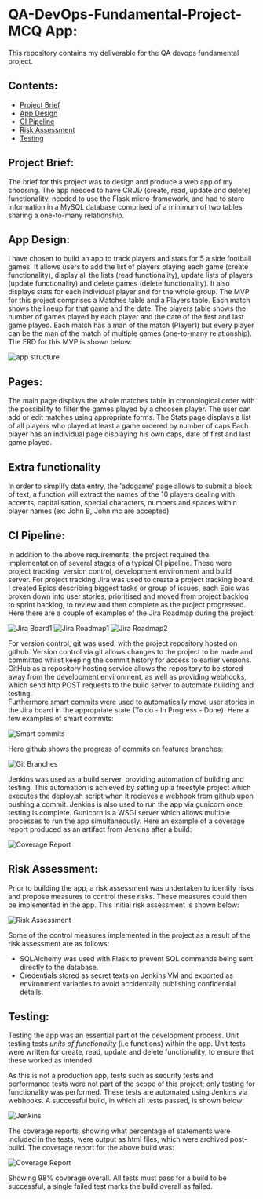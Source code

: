 # QA-DevOps-Fundamental-Project- MCQ App:  
This repository contains my deliverable for the QA devops fundamental project.

## Contents:
* [Project Brief](#Project-Brief)  
* [App Design](#App-Design)
* [CI Pipeline](#CI-Pipeline)  
* [Risk Assessment](#Risk-Assessment)
* [Testing](#Testing)


## Project Brief:  
The brief for this project was to design and produce a web app of my choosing. The app needed to have CRUD (create, read, update and delete) functionality, needed to use the Flask micro-framework, and had to store information in a MySQL database comprised of a minimum of two tables sharing a one-to-many relationship. 

## App Design:
I have chosen to build an app to track players and stats for 5 a side football games.
It allows users to add the list of players playing each game (create functionality), display all the lists (read functionality), update lists of players (update functionality) and delete games (delete functionality).
It also displays stats for each individual player and for the whole group.
The MVP for this project comprises a Matches table and a Players table.
Each match shows the lineup for that game and the date.
The players table shows the number of games played by each player and the date of the first and last game played.
Each match has a man of the match (Player1) but every player can be the man of the match of multiple games (one-to-many relationship).
The ERD for this MVP is shown below:

![app structure](https://github.com/fabriziodea/fabproj1/blob/master/Images/ERD.png)


## Pages:
The main page displays the whole matches table in chronological order with the possibility to filter the games played by a choosen player.
The user can add or edit matches using appropriate forms.
The Stats page displays a list of all players who played at least a game ordered by number of caps
Each player has an individual page displaying his own caps, date of first and last game played.


## Extra functionality
In order to simplify data entry, the 'addgame' page allows to submit a block of text, a function will extract the names of the 10 players dealing with accents, capitalisation, special characters, numbers and spaces within player names (ex: John B, John mc are accepted)

## CI Pipeline:  
In addition to the above requirements, the project required the implementation of several stages of a typical CI pipeline. These were project tracking, version control, development environment and build server. For project tracking Jira was used to create a project tracking board. I created Epics describing biggest tasks or group of issues, each Epic was broken down into user stories, prioritised and moved from project backlog to sprint backlog, to review and then complete as the project progressed. Here there are a couple of examples of the Jira Roadmap during the project:

![Jira Board1](https://github.com/fabriziodea/fabproj1/blob/master/Images/Jira%20Board.png)
![Jira Roadmap1](https://github.com/fabriziodea/fabproj1/blob/master/Images/Jira%20Roadmap1.png)
![Jira Roadmap2](https://github.com/fabriziodea/fabproj1/blob/master/Images/Jira%20Roadmap2.png)



For version control, git was used, with the project repository hosted on github. Version control via git allows changes to the project to be made and committed whilst keeping the commit history for access to earlier versions. GitHub as a repository hosting service allows the repository to be stored away from the development environment, as well as providing webhooks, which send http POST requests to the build server to automate building and testing.  
Furthermore smart commits were used to automatically move user stories in the Jira board in the appropriate state (To do - In Progress - Done). Here a few examples of smart commits:

![Smart commits](https://github.com/fabriziodea/fabproj1/blob/master/Images/Smart%20Commits.png)

Here github shows the progress of commits on features branches:

![Git Branches](https://github.com/fabriziodea/fabproj1/blob/master/Images/Branches%202.png)

Jenkins was used as a build server, providing automation of building and testing. This automation is achieved by setting up a freestyle project which executes the deploy.sh script when it recieves a webhook from github upon pushing a commit. Jenkins is also used to run the app via gunicorn once testing is complete. Gunicorn is a WSGI server which allows multiple processes to run the app simultaneously. Here an example of a coverage report produced as an artifact from Jenkins after a build:

![Coverage Report](https://github.com/fabriziodea/fabproj1/blob/master/Images/Cov%20Report1.png)


## Risk Assessment:
Prior to building the app, a risk assessment was undertaken to identify risks and propose measures to control these risks. These measures could then be implemented in the app. This initial risk assessment is shown below:   

![Risk Assessment](https://github.com/fabriziodea/fabproj1/blob/master/Images/RiskAssessment.png)


Some of the control measures implemented in the project as a result of the risk assessment are as follows:  
* SQLAlchemy was used with Flask to prevent SQL commands being sent directly to the database.  
* Credentials stored as secret texts on Jenkins VM and exported as environment variables to avoid accidentally publishing confidential details.  

## Testing:  
Testing the app was an essential part of the development process. Unit testing tests _units of functionality_ (i.e functions) within the app. Unit tests were written for create, read, update and delete functionality, to ensure that these worked as intended.

As this is not a production app, tests such as security tests and performance tests were not part of the scope of this project; only testing for functionality was performed. These tests are automated using Jenkins via webhooks. A successful build, in which all tests passed, is shown below:  

![Jenkins](https://github.com/fabriziodea/fabproj1/blob/master/Images/Jenkins.png)

The coverage reports, showing what percentage of statements were included in the tests, were output as html files, which were archived post-build. The coverage report for the above build was:  

![Coverage Report](https://github.com/fabriziodea/fabproj1/blob/master/Images/Cov%20Report1.png)

Showing 98% coverage overall. All tests must pass for a build to be successful, a single failed test marks the build overall as failed.
